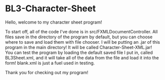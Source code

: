 # BL3-Character-Sheet
Hello, welcome to my character sheet program!

To start off, all of the code I've done is in src/FXMLDocumentController.
All files save in the directory of the program by default, but you can choose where to save and load them with file chooser.
I will be putting an .jar of this program in the main directory! It will be called Character-Sheet-XML.jar!
You can test the program by loading the default saved file I put in, called BL3Sheet.xml, and it will take all of the data
from the file and load it into the form!
blank.xml is just a fuel used in testing.

Thank you for checking out my program!
